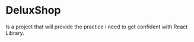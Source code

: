 # DeluxShop

Is a project that will provide the practice i need to get confident with React Library.